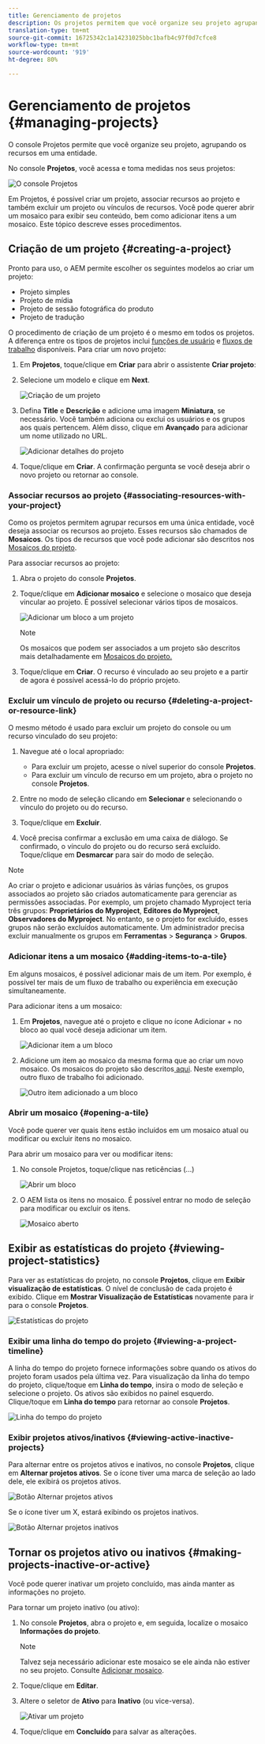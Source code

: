 ```yaml
---
title: Gerenciamento de projetos
description: Os projetos permitem que você organize seu projeto agrupando recursos em uma entidade que pode ser acessada e gerenciada no console Projetos
translation-type: tm+mt
source-git-commit: 16725342c1a14231025bbc1bafb4c97f0d7cfce8
workflow-type: tm+mt
source-wordcount: '919'
ht-degree: 80%

---
```



# Gerenciamento de projetos {#managing-projects}

O console Projetos permite que você organize seu projeto, agrupando os recursos em uma entidade.

No console **Projetos**, você acessa e toma medidas nos seus projetos:

![O console Projetos](/help/sites-cloud/authoring/assets/projects-console-detail.png)

Em Projetos, é possível criar um projeto, associar recursos ao projeto e também excluir um projeto ou vínculos de recursos. Você pode querer abrir um mosaico para exibir seu conteúdo, bem como adicionar itens a um mosaico. Este tópico descreve esses procedimentos.

## Criação de um projeto   {#creating-a-project}

Pronto para uso, o AEM permite escolher os seguintes modelos ao criar um projeto:

* Projeto simples
* Projeto de mídia
* Projeto de sessão fotográfica do produto
* Projeto de tradução

O procedimento de criação de um projeto é o mesmo em todos os projetos. A diferença entre os tipos de projetos inclui [funções de usuário](/help/sites-cloud/authoring/projects/overview.md) e [fluxos de trabalho](/help/sites-cloud/authoring/projects/workflows.md) disponíveis.  Para criar um novo projeto:

1. Em **Projetos**, toque/clique em **Criar** para abrir o assistente **Criar projeto**:
1. Selecione um modelo e clique em **Next**.

   ![Criação de um projeto](/help/sites-cloud/authoring/assets/projects-create.png)

1. Defina **Title** e **Descrição** e adicione uma imagem **Miniatura**, se necessário. Você também adiciona ou exclui os usuários e os grupos aos quais pertencem. Além disso, clique em **Avançado** para adicionar um nome utilizado no URL.

   ![Adicionar detalhes do projeto](/help/sites-cloud/authoring/assets/projects-title.png)

1. Toque/clique em **Criar**. A confirmação pergunta se você deseja abrir o novo projeto ou retornar ao console.

### Associar recursos ao projeto  {#associating-resources-with-your-project}

Como os projetos permitem agrupar recursos em uma única entidade, você deseja associar os recursos ao projeto. Esses recursos são chamados de **Mosaicos**. Os tipos de recursos que você pode adicionar são descritos nos [Mosaicos do projeto](/help/sites-cloud/authoring/projects/overview.md#project-tiles).

Para associar recursos ao projeto:

1. Abra o projeto do console **Projetos**.
1. Toque/clique em **Adicionar mosaico** e selecione o mosaico que deseja vincular ao projeto. É possível selecionar vários tipos de mosaicos.

   ![Adicionar um bloco a um projeto](/help/sites-cloud/authoring/assets/projects-add-tile.png)

   >[!NOTE]
   >
   >Os mosaicos que podem ser associados a um projeto são descritos mais detalhadamente em [Mosaicos do projeto.](/help/sites-cloud/authoring/projects/overview.md#project-tiles)

1. Toque/clique em **Criar**. O recurso é vinculado ao seu projeto e a partir de agora é possível acessá-lo do próprio projeto.

### Excluir um vínculo de projeto ou recurso {#deleting-a-project-or-resource-link}

O mesmo método é usado para excluir um projeto do console ou um recurso vinculado do seu projeto:

1. Navegue até o local apropriado:

   * Para excluir um projeto, acesse o nível superior do console **Projetos**.
   * Para excluir um vínculo de recurso em um projeto, abra o projeto no console **Projetos**.

1. Entre no modo de seleção clicando em **Selecionar** e selecionando o vínculo do projeto ou do recurso.
1. Toque/clique em **Excluir**.

1. Você precisa confirmar a exclusão em uma caixa de diálogo. Se confirmado, o vínculo do projeto ou do recurso será excluído. Toque/clique em **Desmarcar** para sair do modo de seleção.

>[!NOTE]
>
>Ao criar o projeto e adicionar usuários às várias funções, os grupos associados ao projeto são criados automaticamente para gerenciar as permissões associadas. Por exemplo, um projeto chamado Myproject teria três grupos: **Proprietários do Myproject**, **Editores do Myproject**, **Observadores do Myproject**. No entanto, se o projeto for excluído, esses grupos não serão excluídos automaticamente. Um administrador precisa excluir manualmente os grupos em **Ferramentas** > **Segurança** > **Grupos**.

### Adicionar itens a um mosaico {#adding-items-to-a-tile}

Em alguns mosaicos, é possível adicionar mais de um item. Por exemplo, é possível ter mais de um fluxo de trabalho ou experiência em execução simultaneamente.

Para adicionar itens a um mosaico:

1. Em **Projetos**, navegue até o projeto e clique no ícone Adicionar + no bloco ao qual você deseja adicionar um item.

   ![Adicionar item a um bloco](/help/sites-cloud/authoring/assets/projects-workflows-1.png)

1. Adicione um item ao mosaico da mesma forma que ao criar um novo mosaico. Os mosaicos do projeto são descritos[ aqui](/help/sites-cloud/authoring/projects/overview.md#project-tiles). Neste exemplo, outro fluxo de trabalho foi adicionado.

   ![Outro item adicionado a um bloco](/help/sites-cloud/authoring/assets/projects-workflows-2.png)

### Abrir um mosaico {#opening-a-tile}

Você pode querer ver quais itens estão incluídos em um mosaico atual ou modificar ou excluir itens no mosaico.

Para abrir um mosaico para ver ou modificar itens:

1. No console Projetos, toque/clique nas reticências (...)

   ![Abrir um bloco](/help/sites-cloud/authoring/assets/projects-open-tile.png)

1. O AEM lista os itens no mosaico. É possível entrar no modo de seleção para modificar ou excluir os itens.

   ![Mosaico aberto](/help/sites-cloud/authoring/assets/projects-opened-tile.png)

## Exibir as estatísticas do projeto {#viewing-project-statistics}

Para ver as estatísticas do projeto, no console **Projetos**, clique em **Exibir visualização de estatísticas**. O nível de conclusão de cada projeto é exibido. Clique em **Mostrar Visualização de Estatísticas** novamente para ir para o console **Projetos**.

![Estatísticas do projeto](/help/sites-cloud/authoring/assets/projects-stats.png)

### Exibir uma linha do tempo do projeto {#viewing-a-project-timeline}

A linha do tempo do projeto fornece informações sobre quando os ativos do projeto foram usados pela última vez. Para visualização da linha do tempo do projeto, clique/toque em **Linha do tempo**, insira o modo de seleção e selecione o projeto. Os ativos são exibidos no painel esquerdo. Clique/toque em **Linha do tempo** para retornar ao console **Projetos**.

![Linha do tempo do projeto](/help/sites-cloud/authoring/assets/projects-timeline.png)

### Exibir projetos ativos/inativos {#viewing-active-inactive-projects}

Para alternar entre os projetos ativos e inativos, no console **Projetos**, clique em **Alternar projetos ativos**. Se o ícone tiver uma marca de seleção ao lado dele, ele exibirá os projetos ativos.

![Botão Alternar projetos ativos](/help/sites-cloud/authoring/assets/projects-active.png)

Se o ícone tiver um X, estará exibindo os projetos inativos.

![Botão Alternar projetos inativos](/help/sites-cloud/authoring/assets/projects-inactive.png)

## Tornar os projetos ativo ou inativos {#making-projects-inactive-or-active}

Você pode querer inativar um projeto concluído, mas ainda manter as informações no projeto.

Para tornar um projeto inativo (ou ativo):

1. No console **Projetos**, abra o projeto e, em seguida, localize o mosaico **Informações do projeto**.

   >[!NOTE]
   >
   >Talvez seja necessário adicionar este mosaico se ele ainda não estiver no seu projeto. Consulte [Adicionar mosaico](#adding-items-to-a-tile).

1. Toque/clique em **Editar**.
1. Altere o seletor de **Ativo** para **Inativo** (ou vice-versa).

   ![Ativar um projeto](/help/sites-cloud/authoring/assets/projects-activate.png)

1. Toque/clique em **Concluído** para salvar as alterações.
